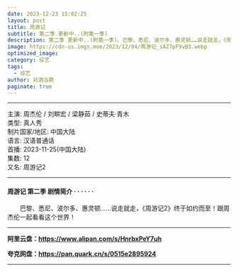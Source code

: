 ```yaml
---
date: 2023-12-23 15:02:25
layout: post
title: 周游记
subtitle: 第二季 更新中..(附第一季)
description: 第二季 更新中..(附第一季)。巴黎、悉尼、波尔多、惠灵顿……说走就走，《周游记2》终于如约而至！跟周杰伦一起看看这个世界！......
image: https://cdn-us.imgs.moe/2023/12/04/周游记_sAZ7pF9vB3.webp
optimized_image: 
category: 综艺
tags:
  - 综艺
author: 对酒当歌
paginate: true
---
```


---

主演: 周杰伦 / 刘畊宏 / 梁静茹 / 史蒂夫·青木  
类型: 真人秀  
制片国家/地区: 中国大陆  
语言: 汉语普通话  
首播: 2023-11-25(中国大陆)  
集数: 12  
又名: 周游记2  

---

#### 周游记 第二季 剧情简介 · · · · · ·

　　巴黎、悉尼、波尔多、惠灵顿……说走就走，《周游记2》终于如约而至！跟周杰伦一起看看这个世界！

---

**阿里云盘：<https://www.alipan.com/s/HnrbxPeY7uh>**

**夸克网盘：<https://pan.quark.cn/s/0515e2895924>**

---
